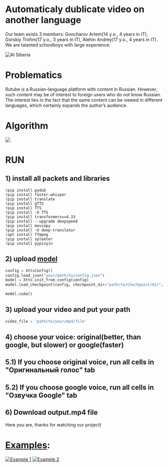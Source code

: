 # Automaticaly dublicate video on another language

Our team exists 3 members: Goncharov Artem(14 y.o., 4 years in IT), Gorskiy Trofim(17 y.o., 3 years in IT), Alehin Andrey(17 y.o., 4 years in IT). We are talanted schoolboys with large experience.

![AI Siberia](https://i.imgur.com/MKyFYQl.png)

# Problematics

Rutube is a Russian-language platform with content in Russian. However, such content may be of interest to foreign users who do not know Russian. The interest lies in the fact that the same content can be viewed in different languages, which certainly expands the author’s audience.

# Algorithm

![](https://i.imgur.com/RbkfcuZ.png)

# RUN

## 1) install all packets and libraries
```
!pip install pydub
!pip install faster-whisper
!pip install translate
!pip install gTTS
!pip install TTS
!pip install -U TTS
!pip install transformers==4.33
!pip install --upgrade deepspeed
!pip install moviepy
!pip install -U deep-translator
!apt install ffmpeg
!pip install spleeter
!pip install pypinyin
```
## 2) upload <a href="https://github.com/artemgoncarov/double_video_on_another_language/xtts">model</a>
```python
config = XttsConfig()
config.load_json("your/path/to/config.json")
model = Xtts.init_from_config(config)
model.load_checkpoint(config, checkpoint_dir="path/to/chechpoint/dir", use_deepspeed=True)

model.cuda()
```
## 3) upload your video and put your path
```python
video_file = 'path/to/your/mp4/file'
```
## 4) choose your voice: original(better, than google, but slower) or google(faster)
## 5.1) If you choose original voice, run all cells in "Оригинальный голос" tab
## 5.2) If you choose google voice, run all cells in "Озвучка Google" tab
## 6) Download output.mp4 file

Here you are, thanks for watching our project)

# <a href="https://disk.yandex.ru/d/UXSGMaHrAKSTKg">Examples</a>:

[![Example 1](https://i.imgur.com/sBQsCia.png)](https://rutube.ru/video/private/866307cab9260c06396a451650b780f6/?p=MIUUSgTRDpVV0-0oAmTwHg)
[![Example 2](https://i.imgur.com/X3i57Qh.png)](https://rutube.ru/video/private/8900566938ad4292cbaef41183d080c0/?p=N8h7rc4VaHnqppqFrPdcAg)

